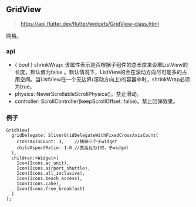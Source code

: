 ## GridView

> https://api.flutter.dev/flutter/widgets/GridView-class.html

网格。

### api

* { bool } shrinkWrap: 该属性表示是否根据子组件的总长度来设置ListView的长度，默认值为false 。默认情况下，ListView的会在滚动方向尽可能多的占用空间。当ListView在一个无边界(滚动方向上)的容器中时，shrinkWrap必须为true。
* physics: NeverScrollableScrollPhysics()。禁止滑动。
* controller: ScrollController(keepScrollOffset: false)。禁止回弹效果。

### 例子

```
GridView(
  gridDelegate: SliverGridDelegateWithFixedCrossAxisCount(
    crossAxisCount: 3,    //横轴三个子widget
    childAspectRatio: 1.0 //宽高比为1时，子widget
  ),
  children:<Widget>[
    Icon(Icons.ac_unit),
    Icon(Icons.airport_shuttle),
    Icon(Icons.all_inclusive),
    Icon(Icons.beach_access),
    Icon(Icons.cake),
    Icon(Icons.free_breakfast)
  ]
);
```
